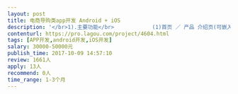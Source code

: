 ```yaml
---                
layout: post       
title: 电商导购类app开发 Android + iOS           
description: '</br>1).主要功能</br>            (1)首页 ／ 产品 介绍页(可嵌入产品视频) ／技术规格 页面</br>            (2)问题反馈 ／常见问题 ／  售后服务 ／产品支持 图片，视频，说明书的下载</br>            (3)关于我们LIVALL ／ 新闻中心  ／  公司动态 ／媒体报道  ／视频中心</br>            (4)签到／ 分享／ 邀请好友 ／ 积分商城 ／ App商城下载</br>            (5)微信登录 ／ QQ登录 ／ 微博登录 ／</br></br></br>2):其它要求：</br>            (1) 多语言支持，目前使用中文、英语.网站内容发布时能区分语言发布</br>            (2) 图片资源使用 Ucloud 对象存储产品 </br>            (3) 原有数据导入，现网站数据能够导入</br>'     
contenturl: https://pro.lagou.com/project/4604.html      
tags: [APP开发,android开发,iOS开发]            
salary: 30000-50000元          
publish_time: 2017-10-09 14:57:10         
review: 1661人                   
apply: 13人                   
recommend: 0人                   
time_range: 1-3个月              
---                 
```

